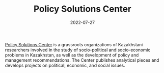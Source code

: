 ﻿---
title: "Policy Solutions Center"
linkTitle: "Policy Solutions Center"
contributor: ["Aizada Arystanbek"]
date: 2022-07-27
countries: ["Kazakhstan"]
category: ["Local NGO"]
tags: ["policy", "analytics", "economics", "politics"]
date_start: []
date_end: []
data_type: ["qualitative", "news", "policy"] 
language: ["Russian"]
updated: 2023-05-26
description: 
  Policy Solutions Center is a grassroots organizations of Kazakhstani researchers involved in the study of socio-political and socio-economic problems in Kazakhstan, as well as the development of policy and management recommendations.]
---

[Policy Solutions Center](https://policysolutions.kz/) is a grassroots organizations of Kazakhstani researchers involved in the study of socio-political and socio-economic problems in Kazakhstan, as well as the development of policy and management recommendations. The Center publishes analytical pieces and develops projects on political, economic, and social issues. 
